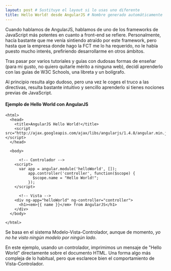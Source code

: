 ```yaml
---
layout: post # Sustituye el layout si lo usas uno diferente
title: Hello World! desde AngularJS # Nombre generado automáticamente
---
```


Cuando hablamos de AngularJS, hablamos de uno de los frameworks de JavaScript más potentes en cuanto a front-end se refiere. Personalmente, hacía bastante que me venía sintiendo atraído por este framework, pero hasta que la empresa donde hago la FCT me lo ha requerido, no le había puesto mucho interés, prefiriendo desarrollarme en otros ámbitos.

Tras pasar por varios tutoriales y guías con dudosas formas de enseñar (para mi gusto, no quiero quitarle mérito a ninguna web), decidí aprenderlo con las guías de W3C Schools, una libreta y un bolígrafo.

Al principio resulta algo dudoso, pero una vez le coges el truco a las directivas, resulta bastante intuitivo y sencillo aprenderlo si tienes nociones previas de JavaScript.

#### Ejemplo de Hello World con AngularJS

```
<html>
  <head>
    <title>AngularJS Hello World!</title>
    <script src="http://ajax.googleapis.com/ajax/libs/angularjs/1.4.8/angular.min.js"></script>
  </head>

  <body>

      <!-- Controlador -->
    <script>
      var app = angular.module('helloWorld', []);
          app.controller('controller', function($scope) {
            $scope.name = "Hello World!";
          });
    </script>

      <!-- Vista -->
    <div ng-app="helloWorld" ng-controller="controller">
      <h1><em>{{ name }}</em> from AngularJS</h1>
    </div>
  </body>

</html>
```

Se basa en el sistema Modelo-Vista-Controlador, aunque de momento, *yo no he visto ningún modelo por ningún lado*.

En este ejemplo, usando un controlador, imprimimos un mensaje de "Hello World" directamente sobre el documento HTML. Una forma algo más compleja de lo habitual, pero que esclarece bien el comportamiento de Vista-Controlador.
